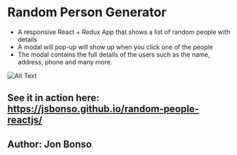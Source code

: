 # Random Person Generator

- A responsive React + Redux App that shows a list of random people with details
- A modal will pop-up will show up when you click one of the people
- The modal contains the full details of the users such as the name, address, phone and many more.


![Alt Text](https://media.giphy.com/media/vFKqnCdLPNOKc/giphy.gif)

## See it in action here: https://jsbonso.github.io/random-people-reactjs/

## Author: Jon Bonso

